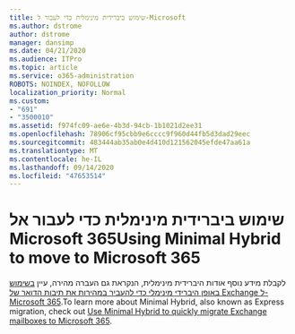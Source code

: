 ```yaml
---
title: שימוש ביברידית מינימלית כדי לעבור ל-Microsoft
ms.author: dstrome
author: dstrome
manager: dansimp
ms.date: 04/21/2020
ms.audience: ITPro
ms.topic: article
ms.service: o365-administration
ROBOTS: NOINDEX, NOFOLLOW
localization_priority: Normal
ms.custom:
- "691"
- "3500010"
ms.assetid: f974fc09-ae6e-4b3d-94cb-1b1021d2ee31
ms.openlocfilehash: 78906cf95cbb9e6cccc9f960d44fb5d3dad29eec
ms.sourcegitcommit: 483444ab35ab0e4d410d121562045efde47aa61a
ms.translationtype: MT
ms.contentlocale: he-IL
ms.lasthandoff: 09/14/2020
ms.locfileid: "47653514"
---
```

# <a name="using-minimal-hybrid-to-move-to-microsoft-365"></a><span data-ttu-id="4f176-102">שימוש ביברידית מינימלית כדי לעבור אל Microsoft 365</span><span class="sxs-lookup"><span data-stu-id="4f176-102">Using Minimal Hybrid to move to Microsoft 365</span></span>

<span data-ttu-id="4f176-103">לקבלת מידע נוסף אודות היברידית מינימלית, הנקראת גם העברה מהירה, עיין [בשימוש באופן היברידי מינימלי כדי להעביר במהירות את תיבות הדואר של Exchange ל-Microsoft 365](https://docs.microsoft.com/Exchange/mailbox-migration/use-minimal-hybrid-to-quickly-migrate).</span><span class="sxs-lookup"><span data-stu-id="4f176-103">To learn more about Minimal Hybrid, also known as Express migration, check out [Use Minimal Hybrid to quickly migrate Exchange mailboxes to Microsoft 365](https://docs.microsoft.com/Exchange/mailbox-migration/use-minimal-hybrid-to-quickly-migrate).</span></span>
